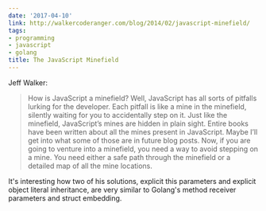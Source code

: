 ```yaml
---
date: '2017-04-10'
link: http://walkercoderanger.com/blog/2014/02/javascript-minefield/
tags:
- programming
- javascript
- golang
title: The JavaScript Minefield
---
```


Jeff Walker:

>How is JavaScript a minefield? Well, JavaScript has all sorts of pitfalls lurking for the developer. Each pitfall is like a mine in the minefield, silently waiting for you to accidentally step on it. Just like the minefield, JavaScript’s mines are hidden in plain sight. Entire books have been written about all the mines present in JavaScript. Maybe I’ll get into what some of those are in future blog posts. Now, if you are going to venture into a minefield, you need a way to avoid stepping on a mine. You need either a safe path through the minefield or a detailed map of all the mine locations.

It's interesting how two of his solutions, explicit this parameters and explicit object literal inheritance, are very similar to Golang's method receiver parameters and struct embedding.
